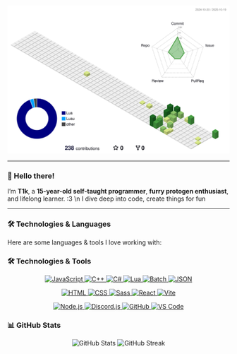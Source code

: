 <div align="center">
  <picture>
    <source media="(prefers-color-scheme: dark)" srcset="./profile-3d-contrib/profile-night-green.svg">
    <img alt="3D contribution graph" src="./profile-3d-contrib/profile-green.svg">
  </picture>
</div>

---

### 👋 Hello there!

I’m **T1k**, a **15-year-old self-taught programmer**, **furry protogen enthusiast**, and lifelong learner. :3 \n
I dive deep into code, create things for fun

---

### 🛠️ Technologies & Languages

Here are some languages & tools I love working with:

### 🛠️ Technologies & Tools

<p align="center">
  <!-- Programming Languages -->
  <a href="https://developer.mozilla.org/en-US/docs/Web/JavaScript" target="_blank">
    <img src="https://skillicons.dev/icons?i=js" width="48" height="48" alt="JavaScript" />
  </a>
  <a href="https://isocpp.org/" target="_blank">
    <img src="https://skillicons.dev/icons?i=cpp" width="48" height="48" alt="C++" />
  </a>
  <a href="https://learn.microsoft.com/en-us/dotnet/csharp/" target="_blank">
    <img src="https://skillicons.dev/icons?i=cs" width="48" height="48" alt="C#" />
  </a>
  <a href="https://www.lua.org/" target="_blank">
    <img src="https://skillicons.dev/icons?i=lua" width="48" height="48" alt="Lua" />
  </a>
  <a href="https://en.wikipedia.org/wiki/Batch_file" target="_blank">
    <img src="https://img.icons8.com/?size=512&id=43786&format=png" width="48" height="48" alt="Batch" />
  </a>
  <a href="https://www.json.org/" target="_blank">
    <img src="https://skillicons.dev/icons?i=json" width="48" height="48" alt="JSON" />
  </a>
</p>

<p align="center">
  <!-- Web Development -->
  <a href="https://developer.mozilla.org/en-US/docs/Web/HTML" target="_blank">
    <img src="https://skillicons.dev/icons?i=html" width="48" height="48" alt="HTML" />
  </a>
  <a href="https://developer.mozilla.org/en-US/docs/Web/CSS" target="_blank">
    <img src="https://skillicons.dev/icons?i=css" width="48" height="48" alt="CSS" />
  </a>
  <a href="https://sass-lang.com/" target="_blank">
    <img src="https://skillicons.dev/icons?i=sass" width="48" height="48" alt="Sass" />
  </a>
  <a href="https://react.dev/" target="_blank">
    <img src="https://skillicons.dev/icons?i=react" width="48" height="48" alt="React" />
  </a>
  <a href="https://vitejs.dev/" target="_blank">
    <img src="https://skillicons.dev/icons?i=vite" width="48" height="48" alt="Vite" />
  </a>
</p>

<p align="center">
  <!-- Backend & Tools -->
  <a href="https://nodejs.org/" target="_blank">
    <img src="https://skillicons.dev/icons?i=nodejs" width="48" height="48" alt="Node.js" />
  </a>
  <a href="https://discord.js.org/" target="_blank">
    <img src="https://skillicons.dev/icons?i=discordjs" width="48" height="48" alt="Discord.js" />
  </a>
  <a href="https://github.com/" target="_blank">
    <img src="https://skillicons.dev/icons?i=github" width="48" height="48" alt="GitHub" />
  </a>
  <a href="https://code.visualstudio.com/" target="_blank">
    <img src="https://skillicons.dev/icons?i=vscode" width="48" height="48" alt="VS Code" />
  </a>
</p>

### 📊 GitHub Stats

<div align="center">
  <img src="https://github-readme-stats.vercel.app/api?username=T1k-T1k&show_icons=true&theme=radical" alt="GitHub Stats" />
  <img src="https://github-readme-streak-stats.herokuapp.com/?user=T1k-T1k&theme=radical" alt="GitHub Streak" />
</div>

